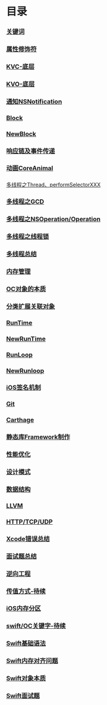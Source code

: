 #  目录

### [关键词](https://github.com/WGFcode/WGFcodeNotes/blob/master/WGFcodeNotes/WGReadMe/KeyWords.md)

### [属性修饰符](https://github.com/WGFcode/WGFcodeNotes/blob/master/WGFcodeNotes/WGReadMe/属性修饰符.md)

### [KVC-底层](https://github.com/WGFcode/WGFcodeNotes/blob/master/WGFcodeNotes/WGReadMe/KVC.md)

### [KVO-底层](https://github.com/WGFcode/WGFcodeNotes/blob/master/WGFcodeNotes/WGReadMe/KVO.md)

### [通知NSNotification](https://github.com/WGFcode/WGFcodeNotes/blob/master/WGFcodeNotes/WGReadMe/NSNotification.md)

### [Block](https://github.com/WGFcode/WGFcodeNotes/blob/master/WGFcodeNotes/WGReadMe/Block.md)

### [NewBlock](https://github.com/WGFcode/WGFcodeNotes/blob/master/WGFcodeNotes/WGReadMe/NewBlock.md)

### [响应链及事件传递](https://github.com/WGFcode/WGFcodeNotes/blob/master/WGFcodeNotes/WGReadMe/Response.md)

### [动画CoreAnimal](https://github.com/WGFcode/WGFcodeNotes/blob/master/WGFcodeNotes/WGReadMe/CoreAnimal.md)

###
[多线程之Thread、performSelectorXXX](https://github.com/WGFcode/WGFcodeNotes/blob/master/WGFcodeNotes/WGReadMe/NSThread.md)

### [多线程之GCD](https://github.com/WGFcode/WGFcodeNotes/blob/master/WGFcodeNotes/WGReadMe/GCD.md)

### [多线程之NSOperation/Operation](https://github.com/WGFcode/WGFcodeNotes/blob/master/WGFcodeNotes/WGReadMe/NSOperation.md)

### [多线程之线程锁](https://github.com/WGFcode/WGFcodeNotes/blob/master/WGFcodeNotes/WGReadMe/ThreadLock.md)

### [多线程总结](https://github.com/WGFcode/WGFcodeNotes/blob/master/WGFcodeNotes/WGReadMe/ThreadSummary.md)

### [内存管理](https://github.com/WGFcode/WGFcodeNotes/blob/master/WGFcodeNotes/WGReadMe/Memory.md)

### [OC对象的本质](https://github.com/WGFcode/WGFcodeNotes/blob/master/WGFcodeNotes/WGReadMe/OC对象的本质.md)

### [分类扩展关联对象](https://github.com/WGFcode/WGFcodeNotes/blob/master/WGFcodeNotes/WGReadMe/分类扩展关联对象.md)

### [RunTime](https://github.com/WGFcode/WGFcodeNotes/blob/master/WGFcodeNotes/WGReadMe/RunTime.md)

### [NewRunTime](https://github.com/WGFcode/WGFcodeNotes/blob/master/WGFcodeNotes/WGReadMe/NewRunTime.md)

### [RunLoop](https://github.com/WGFcode/WGFcodeNotes/blob/master/WGFcodeNotes/WGReadMe/RunLoop.md)

### [NewRunloop](https://github.com/WGFcode/WGFcodeNotes/blob/master/WGFcodeNotes/WGReadMe/NewRunloop.md)


### [iOS签名机制](https://github.com/WGFcode/WGFcodeNotes/blob/master/WGFcodeNotes/WGReadMe/iOS签名机制.md)

### [Git](https://github.com/WGFcode/WGFcodeNotes/blob/master/WGFcodeNotes/WGReadMe/git.md)

### [Carthage](https://github.com/WGFcode/WGFcodeNotes/blob/master/WGFcodeNotes/WGReadMe/Carthage.md)

### [静态库Framework制作](https://github.com/WGFcode/WGFcodeNotes/blob/master/WGFcodeNotes/WGReadMe/Framework.md)

### [性能优化](https://github.com/WGFcode/WGFcodeNotes/blob/master/WGFcodeNotes/WGReadMe/性能优化.md)

### [设计模式](https://github.com/WGFcode/WGFcodeNotes/blob/master/WGFcodeNotes/WGReadMe/设计模式.md)

### [数据结构](https://github.com/WGFcode/WGFcodeNotes/blob/master/WGFcodeNotes/WGReadMe/数据结构.md)

### [LLVM](https://github.com/WGFcode/WGFcodeNotes/blob/master/WGFcodeNotes/WGReadMe/LLVM.md)

### [HTTP/TCP/UDP](https://github.com/WGFcode/WGFcodeNotes/blob/master/WGFcodeNotes/WGReadMe/HTTPTCPUDP.md)

### [Xcode错误总结](https://github.com/WGFcode/WGFcodeNotes/blob/master/WGFcodeNotes/WGReadMe/Xcode错误总结.md)

### [面试题总结](https://github.com/WGFcode/WGFcodeNotes/blob/master/WGFcodeNotes/WGReadMe/face.md)

### [逆向工程](https://github.com/WGFcode/WGFcodeNotes/blob/master/WGFcodeNotes/WGReadMe/逆向工程.md)

### [传值方式-待续](https://github.com/WGFcode/WGFcodeNotes/blob/master/WGFcodeNotes/WGReadMe/传值方式.md)

### [iOS内存分区](https://github.com/WGFcode/WGFcodeNotes/blob/master/WGFcodeNotes/WGReadMe/iOS内存分区.md)

### [swift/OC关键字-待续](https://github.com/WGFcode/WGFcodeNotes/blob/master/WGFcodeNotes/WGReadMe/KeyWord.md)

### [Swift基础语法](https://github.com/WGFcode/WGFcodeNotes/blob/master/WGFcodeNotes/WGReadMe/Swift基础语法.md)

### [Swift内存对齐问题](https://github.com/WGFcode/WGFcodeNotes/blob/master/WGFcodeNotes/WGReadMe/Swift内存对齐问题.md)

### [Swift对象本质](https://github.com/WGFcode/WGFcodeNotes/blob/master/WGFcodeNotes/WGReadMe/Swift对象本质.md)

### [Swift面试题](https://github.com/WGFcode/WGFcodeNotes/blob/master/WGFcodeNotes/WGReadMe/swift面试题.md)
